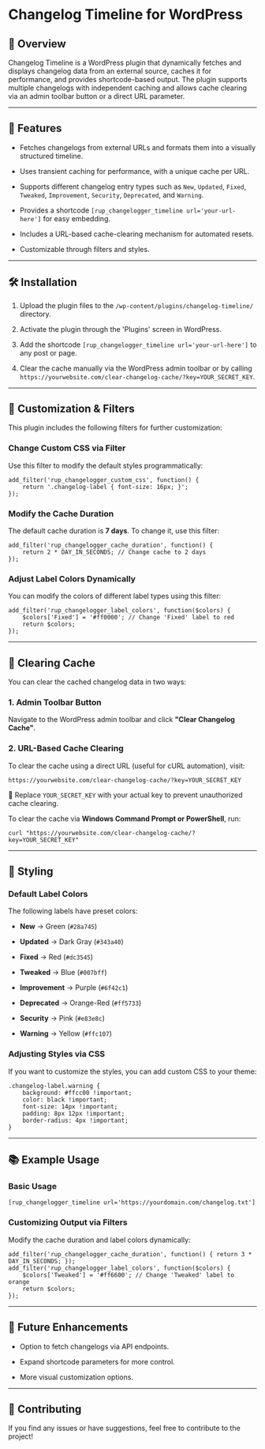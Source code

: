 
# Changelog Timeline for WordPress

## 📌 Overview

Changelog Timeline is a WordPress plugin that dynamically fetches and displays changelog data from an external source, caches it for performance, and provides shortcode-based output. The plugin supports multiple changelogs with independent caching and allows cache clearing via an admin toolbar button or a direct URL parameter.

----------

## 🚀 Features

-   Fetches changelogs from external URLs and formats them into a visually structured timeline.
    
-   Uses transient caching for performance, with a unique cache per URL.
    
-   Supports different changelog entry types such as `New`, `Updated`, `Fixed`, `Tweaked`, `Improvement`, `Security`, `Deprecated`, and `Warning`.
    
-   Provides a shortcode `[rup_changelogger_timeline url='your-url-here']` for easy embedding.
    
-   Includes a URL-based cache-clearing mechanism for automated resets.
    
-   Customizable through filters and styles.
    

----------

## 🛠️ Installation

1.  Upload the plugin files to the `/wp-content/plugins/changelog-timeline/` directory.
    
2.  Activate the plugin through the 'Plugins' screen in WordPress.
    
3.  Add the shortcode `[rup_changelogger_timeline url='your-url-here']` to any post or page.
    
4.  Clear the cache manually via the WordPress admin toolbar or by calling `https://yourwebsite.com/clear-changelog-cache/?key=YOUR_SECRET_KEY`.
    

----------

## 🔧 Customization & Filters

This plugin includes the following filters for further customization:

### **Change Custom CSS via Filter**

Use this filter to modify the default styles programmatically:

```
add_filter('rup_changelogger_custom_css', function() {
    return '.changelog-label { font-size: 16px; }';
});
```

### **Modify the Cache Duration**

The default cache duration is **7 days**. To change it, use this filter:

```
add_filter('rup_changelogger_cache_duration', function() {
    return 2 * DAY_IN_SECONDS; // Change cache to 2 days
});
```

### **Adjust Label Colors Dynamically**

You can modify the colors of different label types using this filter:

```
add_filter('rup_changelogger_label_colors', function($colors) {
    $colors['Fixed'] = '#ff0000'; // Change 'Fixed' label to red
    return $colors;
});
```

----------

## 📢 Clearing Cache

You can clear the cached changelog data in two ways:

### **1. Admin Toolbar Button**

Navigate to the WordPress admin toolbar and click **"Clear Changelog Cache"**.

### **2. URL-Based Cache Clearing**

To clear the cache using a direct URL (useful for cURL automation), visit:

```
https://yourwebsite.com/clear-changelog-cache/?key=YOUR_SECRET_KEY
```

🔹 Replace `YOUR_SECRET_KEY` with your actual key to prevent unauthorized cache clearing.

To clear the cache via **Windows Command Prompt or PowerShell**, run:

```
curl "https://yourwebsite.com/clear-changelog-cache/?key=YOUR_SECRET_KEY"
```

----------

## 🎨 Styling

### **Default Label Colors**

The following labels have preset colors:

-   **New** → Green (`#28a745`)
    
-   **Updated** → Dark Gray (`#343a40`)
    
-   **Fixed** → Red (`#dc3545`)
    
-   **Tweaked** → Blue (`#007bff`)
    
-   **Improvement** → Purple (`#6f42c1`)
    
-   **Deprecated** → Orange-Red (`#ff5733`)
    
-   **Security** → Pink (`#e83e8c`)
    
-   **Warning** → Yellow (`#ffc107`)
    

### **Adjusting Styles via CSS**

If you want to customize the styles, you can add custom CSS to your theme:

```
.changelog-label.warning {
    background: #ffcc00 !important;
    color: black !important;
    font-size: 14px !important;
    padding: 8px 12px !important;
    border-radius: 4px !important;
}
```

----------

## 📚 Example Usage

### **Basic Usage**

```
[rup_changelogger_timeline url='https://yourdomain.com/changelog.txt']
```

### **Customizing Output via Filters**

Modify the cache duration and label colors dynamically:

```
add_filter('rup_changelogger_cache_duration', function() { return 3 * DAY_IN_SECONDS; });
add_filter('rup_changelogger_label_colors', function($colors) {
    $colors['Tweaked'] = '#ff6600'; // Change 'Tweaked' label to orange
    return $colors;
});
```

----------

## 🎯 Future Enhancements

-   Option to fetch changelogs via API endpoints.
    
-   Expand shortcode parameters for more control.
    
-   More visual customization options.
    

----------

## 🤝 Contributing

If you find any issues or have suggestions, feel free to contribute to the project!